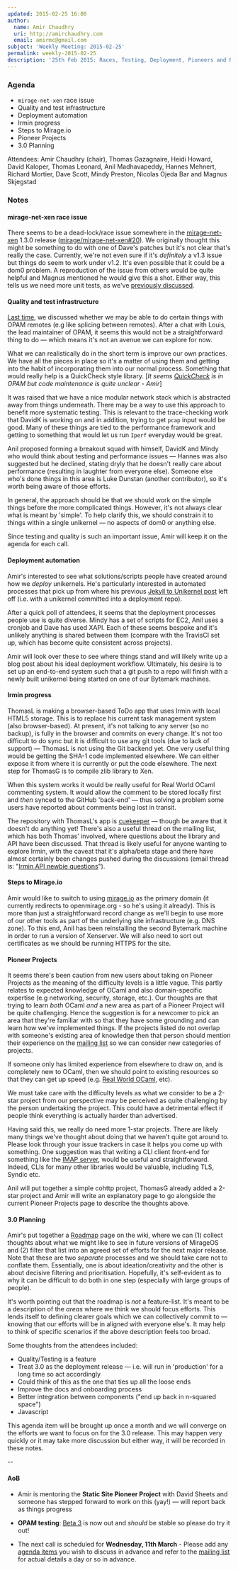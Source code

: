 ```yaml
---
updated: 2015-02-25 16:00
author:
  name: Amir Chaudhry
  uri: http://amirchaudhry.com
  email: amirmc@gmail.com
subject: 'Weekly Meeting: 2015-02-25'
permalink: weekly-2015-02-25
description: '25th Feb 2015: Races, Testing, Deployment, Pioneers and Roadmapping'
---
```


### Agenda ###

- `mirage-net-xen` race issue
- Quality and test infrastructure
- Deployment automation
- Irmin progress
- Steps to Mirage.io
- Pioneer Projects
- 3.0 Planning


Attendees: Amir Chaudhry (chair), Thomas Gazagnaire, Heidi Howard,
David Kaloper, Thomas Leonard, Anil Madhavapeddy, Hannes Mehnert,
Richard Mortier, Dave Scott, Mindy Preston, Nicolas Ojeda Bar
and Magnus Skjegstad


### Notes ###

#### mirage-net-xen race issue #### 

There seems to be a dead-lock/race issue somewhere in the [mirage-net-xen][]
1.3.0 release ([mirage/mirage-net-xen#20][]). We originally thought this might
be something to do with one of Dave's patches but it's not clear that's really
the case. Currently, we're not even sure if it's *definitely* a v1.3 issue but
things do seem to work under v1.2.  It's even possible that it could be a dom0
problem.  A reproduction of the issue from others would be quite helpful and
Magnus mentioned he would give this a shot. Either way, this tells us we need
more unit tests, as we've [previously discussed][quality].  

[quality]: https://mirage.io/wiki/weekly-2015-02-11#ImprovingQuality
[mirage-net-xen]: https://github.com/mirage/mirage-net-xen
[mirage/mirage-net-xen#20]: https://github.com/mirage/mirage-net-xen/issues/20


#### Quality and test infrastructure #### 

[Last time][quality], we discussed whether we may be able to do certain things
with OPAM remotes (e.g like splicing between remotes).  After a chat with
Louis, the lead maintainer of OPAM, it seems this would not be a
straightforward thing to do — which means it's not an avenue we can explore
for now.

What we can realistically do in the short term is improve our own practices.
We have all the pieces in place so it's a matter of using them and getting
into the habit of incorporating them into our normal process. Something that
would really help is a QuickCheck style library. \[*It seems [QuickCheck][]
is in OPAM but code maintenance is quite unclear - Amir*\]

It was raised that we have a nice modular network stack which is abstracted
away from things underneath. There may be a way to use this approach to
benefit more systematic testing. This is relevant to the trace-checking work
that DavidK is working on and in addition, trying to get `pcap` input would be
good. Many of these things are tied to the performance framework and getting
to something that would let us run `Iperf` everyday would be great.

Anil proposed forming a breakout squad with himself, DavidK and Mindy who would
think about testing and performance issues — Hannes was also suggested but
he declined, stating dryly that he doesn't really care about performance
(resulting in laughter from everyone else). Someone else who's done things in
this area is Luke Dunstan (another contributor), so it's worth being aware of
those efforts.

In general, the approach should be that we should work on the simple things
before the more complicated things.  However, it's not always clear what is
meant by 'simple'.  To help clarify this, we should constrain it to things
within a single unikernel — no aspects of dom0 or anything else.

Since testing and quality is such an important issue, Amir will keep it on the
agenda for each call.

[QuickCheck]: http://opam.ocaml.org/packages/quickcheck/quickcheck.1.0.2/


#### Deployment automation #### 

Amir's interested to see what solutions/scripts people have created around how
we *deploy* unikernels.  He's particularly interested in automated processes
that pick up from where his previous [Jekyll to Unikernel post][ac-jekyll-unik]
left off (i.e. with a unikernel committed into a deployment repo).  

After a quick poll of attendees, it seems that the deployment processes people
use is quite diverse.  Mindy has a set of scripts for EC2, Anil uses a cronjob
and Dave has used XAPI.  Each of these seems bespoke and it's unlikely
anything is shared between them (compare with the TravisCI set up, which has
become quite consistent across projects).

Amir will look over these to see where things stand and will likely write up a
blog post about his ideal deployment workflow. Ultimately, his desire is to
set up an end-to-end system such that a git push to a repo will finish with a
newly built unikernel being started on one of our Bytemark machines.

[ac-jekyll-unik]: http://amirchaudhry.com/from-jekyll-to-unikernel-in-fifty-lines


#### Irmin progress #### 

ThomasL is making a browser-based ToDo app that uses Irmin with local HTML5
storage.  This is to replace his current task management system (also
browser-based).  At present, it's not talking to any server (so no backup), is
fully in the browser and commits on every change. It's not too difficult to do
sync but it is difficult to use any git tools (due to lack of support) — 
ThomasL is not using the Git backend yet. One very useful thing would be
getting the SHA-1 code implemented elsewhere. We can either expose it from
where it is currently or put the code elsewhere.  The next step for ThomasG is
to compile zlib library to Xen.

When this system works it would be really useful for Real World OCaml
commenting system.  It would allow the comment to be stored locally first and
*then* synced to the GitHub 'back-end' — thus solving a problem some users
have reported about comments being lost in transit.

The repository with ThomasL's app is [cuekeeper][] — though be aware that it
doesn't do anything yet!  There's also a useful thread on the mailing list,
which has both Thomas' involved, where questions about the library and API
have been discussed. That thread is likely useful for anyone wanting to
explore Irmin, with the caveat that it's alpha/beta stage and there have
almost certainly been changes pushed during the discussions (email thread is:
"[Irmin API newbie questions][api-q]").

[cuekeeper]: https://github.com/talex5/cuekeeper
[api-q]: http://lists.xenproject.org/archives/html/mirageos-devel/2015-02/msg00049.html


#### Steps to Mirage.io ####

Amir would like to switch to using [mirage.io][mir-www] as the primary domain
(it currently redirects to openmirage.org - so he's using it already).  This
is more than just a straightforward record change as we'll begin to use more
of our other tools as part of the underlying site infrastructure (e.g. DNS
zone). To this end, Anil has been reinstalling the second Bytemark machine in
order to run a version of Xenserver. We will also need to sort out
certificates as we should be running HTTPS for the site.

[mir-www]: http://mirage.io

#### Pioneer Projects #### 

It seems there's been caution from new users about taking on Pioneer Projects
as the meaning of the difficulty levels is a little vague.  This partly
relates to expected knowledge of OCaml and also domain-specific expertise (e.g
networking, security, storage, etc.).  Our thoughts are that trying to learn
*both* OCaml *and* a new area as part of a Pioneer Project will be quite
challenging. Hence the suggestion is for a newcomer to pick an area that
they're familiar with so that they have some grounding and can learn how we've
implemented things.  If the projects listed do not overlap with someone's
existing area of knowledge then that person should mention their experience on
the [mailing list][mir-mail] so we can consider new categories of projects.

If someone only has limited experience from elsewhere to draw on, and is
completely new to OCaml, then we should point to existing resources so that
they can get up speed (e.g. [Real World OCaml][rwo], etc).

We must take care with the difficulty levels as what we consider to be a
2-star project from our perspective may be perceived as quite challenging by
the person undertaking the project.  This could have a detrimental effect if
people think everything is actually harder than advertised.

Having said this, we really do need more 1-star projects. There are likely
many things we've thought about doing that we haven't quite got around to.
Please look through your issue trackers in case it helps you come up with
something. One suggestion was that writing a CLI client front-end for
something like the [IMAP server][imaplet], would be useful and straightforward.
Indeed, CLIs for many other libraries would be valuable, including TLS,
Syndic etc.

Anil will put together a simple cohttp project, ThomasG already added a 2-star
project and Amir will write an explanatory page to go alongside the current
Pioneer Projects page to describe the thoughts above.

[rwo]: https://realworldocaml.org
[imaplet]: https://opam.ocaml.org/packages/imaplet-lwt/imaplet-lwt.0.1.9/


#### 3.0 Planning #### 

Amir's put together a [Roadmap][] page on the wiki, where we can (1) collect
thoughts about what we might like to see in future versions of MirageOS and
(2) filter that list into an agreed set of efforts for the next major release.
Note that these are two *separate* processes and we should take care not to
conflate them.  Essentially, one is about ideation/creativity and the other is
about decisive filtering and prioritisation.  Hopefully, it's self-evident as
to why it can be difficult to do both in one step (especially with large
groups of people).

It's worth pointing out that the roadmap is *not* a feature-list. It's meant
to be a description of the *areas* where we think we should focus efforts.
This lends itself to defining clearer goals which we can collectively commit
to — knowing that our efforts will be in aligned with everyone else's.  It may
help to think of specific scenarios if the above description feels too broad.

Some thoughts from the attendees included:
- Quality/Testing is a feature
- Treat 3.0 as the deployment release — i.e. will run in 'production' for a long time so act accordingly
- Could think of this as the one that ties up all the loose ends
- Improve the docs and onboarding process
- Better integration between components ("end up back in n-squared space")
- Javascript

This agenda item will be brought up once a month and we will converge on the
efforts we want to focus on for the 3.0 release. This may happen very quickly
or it may take more discussion but either way, it will be recorded in these
notes.

[roadmap]: https://github.com/mirage/mirage-www/wiki/Roadmap

-- 

#### AoB ####

- Amir is mentoring the **Static Site Pioneer Project** with David Sheets and
someone has stepped forward to work on this (yay!) — will report back as
things progress

- **OPAM testing**: [Beta 3][beta3] is now out and *should* be stable so
please do try it out!

- The next call is scheduled for **Wednesday, 11th March** - Please add any
[agenda items][call-agenda] you wish to discuss in advance and refer to the
[mailing list][mir-mail] for actual details a day or so in advance.

[beta3]: https://github.com/ocaml/opam/releases/tag/1.2.1-beta3
[call-agenda]: https://github.com/mirage/mirage-www/wiki/Call-Agenda
[mir-mail]: http://lists.xenproject.org/cgi-bin/mailman/listinfo/mirageos-devel

